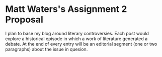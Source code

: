 # Matt Waters's Assignment 2 Proposal

I plan to base my blog around literary controversies. Each post would explore a historical episode in which a work of literature generated a debate. At the end of every entry will be an editorial segment (one or two paragraphs) about the issue in quesion.
